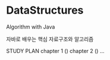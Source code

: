 # DataStructures
Algorithm with Java


자바로 배우는 핵심 자료구조와 알고리즘

STUDY PLAN
  chapter 1 ()
  chapter 2 ()
  ...
